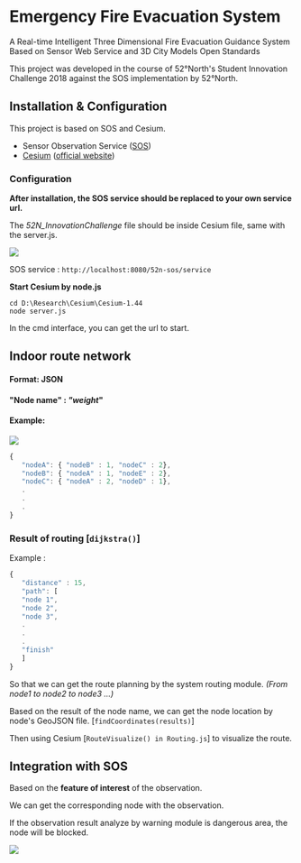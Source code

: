 # **Emergency Fire Evacuation System**

A Real-time Intelligent Three Dimensional Fire Evacuation Guidance System Based on Sensor Web Service and 3D City Models Open Standards

This project was developed in the course of 52°North's Student Innovation Challenge 2018 against the SOS implementation by 52°North.

## Installation & Configuration

This project is based on SOS and Cesium.

- Sensor Observation Service ([SOS](https://github.com/52north/SOS))
- [Cesium](https://github.com/AnalyticalGraphicsInc/cesium) ([official website](https://cesiumjs.org/downloads/))

### Configuration

**After installation, the SOS service should be replaced to your own service url.**

The *52N_InnovationChallenge* file should be inside Cesium file, same with the server.js.

![](https://github.com/chsimon4/Emergency-Fire-Evacuation-System/blob/master/52N_InnovationChallenge/Cesium%20Configuration.JPG?raw=true)

SOS service : `http://localhost:8080/52n-sos/service`

**Start Cesium by node.js**

```
cd D:\Research\Cesium\Cesium-1.44
node server.js
```

In the cmd interface, you can get the url to start.

## Indoor route network

#### Format: JSON

#### **"Node name" : *"weight*"**

#### Example:

![](https://github.com/chsimon4/Emergency-Fire-Evacuation-System/blob/master/52N_InnovationChallenge/NodeExample.JPG?raw=true)

```javascript
{
​	"nodeA": { "nodeB" : 1, "nodeC" : 2},
​	"nodeB": { "nodeA" : 1, "nodeE" : 2},
​	"nodeC": { "nodeA" : 2, "nodeD" : 1},
​	.
​	.
​	.
}
```



### Result of routing [`dijkstra()`]

Example :

```javascript
{
​	"distance" : 15,
​	"path": [
​	"node 1",
​	"node 2",
​	"node 3",
​	.
​	.
​	.
​	"finish"
​	]
}
```

So that we can get the route planning by the system routing module. *(From node1 to node2 to node3 ...)*

Based on the result of the node name, we can get the node location by node's GeoJSON file. [`findCoordinates(results)`]

Then using Cesium [`RouteVisualize() in Routing.js`] to visualize the route.



## Integration with SOS

Based on the **feature of interest** of the observation. 

We can get the corresponding node with the observation.

If the observation result analyze by warning module is dangerous area, the node will be blocked.



![](https://github.com/chsimon4/Emergency-Fire-Evacuation-System/blob/master/52N_InnovationChallenge/Integration%20with%20SOS.JPG?raw=true)
